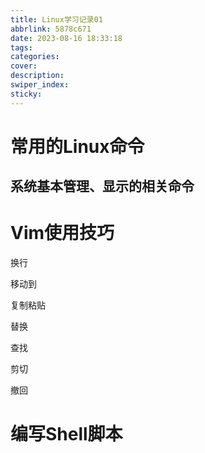 ```yaml
---
title: Linux学习记录01
abbrlink: 5878c671
date: 2023-08-16 18:33:18
tags:
categories:
cover:
description:
swiper_index:
sticky:
---
```


# 常用的Linux命令

## 系统基本管理、显示的相关命令



# Vim使用技巧

换行

移动到



复制粘贴

替换

查找

剪切

撤回

# 编写Shell脚本

